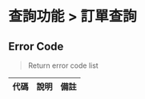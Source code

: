 # 查詢功能 > 訂單查詢

## Error Code
> Return error code list

| 代碼   | 說明 | 備註 |
| ------ | -------------------------------- | ------ |
